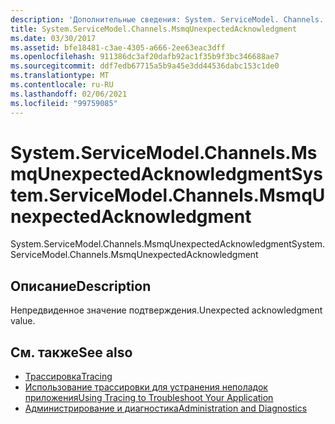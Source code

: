```yaml
---
description: 'Дополнительные сведения: System. ServiceModel. Channels. Мсмкунекспектедаккновледгмент'
title: System.ServiceModel.Channels.MsmqUnexpectedAcknowledgment
ms.date: 03/30/2017
ms.assetid: bfe18481-c3ae-4305-a666-2ee63eac3dff
ms.openlocfilehash: 911386dc3af20dafb92ac1f35b9f3bc346688ae7
ms.sourcegitcommit: ddf7edb67715a5b9a45e3dd44536dabc153c1de0
ms.translationtype: MT
ms.contentlocale: ru-RU
ms.lasthandoff: 02/06/2021
ms.locfileid: "99759085"
---
```

# <a name="systemservicemodelchannelsmsmqunexpectedacknowledgment"></a><span data-ttu-id="fa87a-103">System.ServiceModel.Channels.MsmqUnexpectedAcknowledgment</span><span class="sxs-lookup"><span data-stu-id="fa87a-103">System.ServiceModel.Channels.MsmqUnexpectedAcknowledgment</span></span>

<span data-ttu-id="fa87a-104">System.ServiceModel.Channels.MsmqUnexpectedAcknowledgment</span><span class="sxs-lookup"><span data-stu-id="fa87a-104">System.ServiceModel.Channels.MsmqUnexpectedAcknowledgment</span></span>  
  
## <a name="description"></a><span data-ttu-id="fa87a-105">Описание</span><span class="sxs-lookup"><span data-stu-id="fa87a-105">Description</span></span>  

 <span data-ttu-id="fa87a-106">Непредвиденное значение подтверждения.</span><span class="sxs-lookup"><span data-stu-id="fa87a-106">Unexpected acknowledgment value.</span></span>  
  
## <a name="see-also"></a><span data-ttu-id="fa87a-107">См. также</span><span class="sxs-lookup"><span data-stu-id="fa87a-107">See also</span></span>

- [<span data-ttu-id="fa87a-108">Трассировка</span><span class="sxs-lookup"><span data-stu-id="fa87a-108">Tracing</span></span>](index.md)
- [<span data-ttu-id="fa87a-109">Использование трассировки для устранения неполадок приложения</span><span class="sxs-lookup"><span data-stu-id="fa87a-109">Using Tracing to Troubleshoot Your Application</span></span>](using-tracing-to-troubleshoot-your-application.md)
- [<span data-ttu-id="fa87a-110">Администрирование и диагностика</span><span class="sxs-lookup"><span data-stu-id="fa87a-110">Administration and Diagnostics</span></span>](../index.md)
